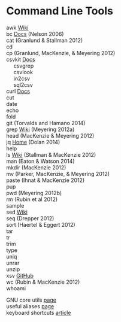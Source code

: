 # Command Line Tools

awk [Wiki](https://en.wikipedia.org/wiki/AWK)<br>
bc [Docs](https://www.gnu.org/software/bc/) (Nelson 2006)<br>
cat (Granlund & Stallman 2012)<br>
cd<br>
cp (Granlund, MacKenzie, & Meyering 2012)<br>
csvkit [Docs](https://csvkit.readthedocs.io/en/latest/)<br>
&nbsp;&nbsp;&nbsp;&nbsp;
csvgrep<br>
&nbsp;&nbsp;&nbsp;&nbsp;
csvlook<br>
&nbsp;&nbsp;&nbsp;&nbsp;
in2csv<br>
&nbsp;&nbsp;&nbsp;&nbsp;
sql2csv<br>
curl [Docs](https://everything.curl.dev)<br>
cut<br>
date<br>
echo<br>
fold<br>
git (Torvalds and Hamano 2014)<br>
grep [Wiki](https://en.wikipedia.org/wiki/Grep) (Meyering 2012a)<br>
head (MacKenzie & Meyering 2012)<br>
jq [Home](https://stedolan.github.io/jq/) (Dolan 2014)<br>
help<br>
ls [Wiki](https://en.wikipedia.org/wiki/Ls) (Stallman & MacKenzie 2012)<br>
man (Eaton & Watson 2014)<br>
mkdir (MacKenzie 2012)<br>
mv (Parker, MacKenzie, & Meyering 2012)<br>
paste (Ihnat & MacKenzie 2012)<br>
pup<br>
pwd (Meyering 2012b)<br>
rm (Rubin et al 2012)<br>
sample<br>
sed [Wiki](https://en.wikipedia.org/wiki/Sed)<br>
seq (Drepper 2012)<br>
sort (Haertel & Eggert 2012)<br>
tar<br>
tr<br>
trim<br>
type<br>
uniq<br>
unrar<br>
unzip<br>
xsv [GitHub](https://github.com/BurntSushi/xsv)<br>
wc (Rubin & MacKenzie 2012)<br>
whoami<br>

GNU core utils [page](https://www.gnu.org/software/coreutils/)<br>
useful aliases [page](https://github.com/chrishwiggins/mise/blob/master/sh/aliases-public.sh)<br>
keyboard shortcuts [article](https://www.howtogeek.com/howto/ubuntu/keyboard-shortcuts-for-bash-command-shell-for-ubuntu-debian-suse-redhat-linux-etc/)<br>
